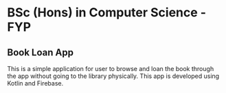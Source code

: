 # BSc (Hons) in Computer Science - FYP

## Book Loan App
This is a simple application for user to browse and loan the book through the app without going to the library physically. This app is developed using Kotlin and Firebase.
